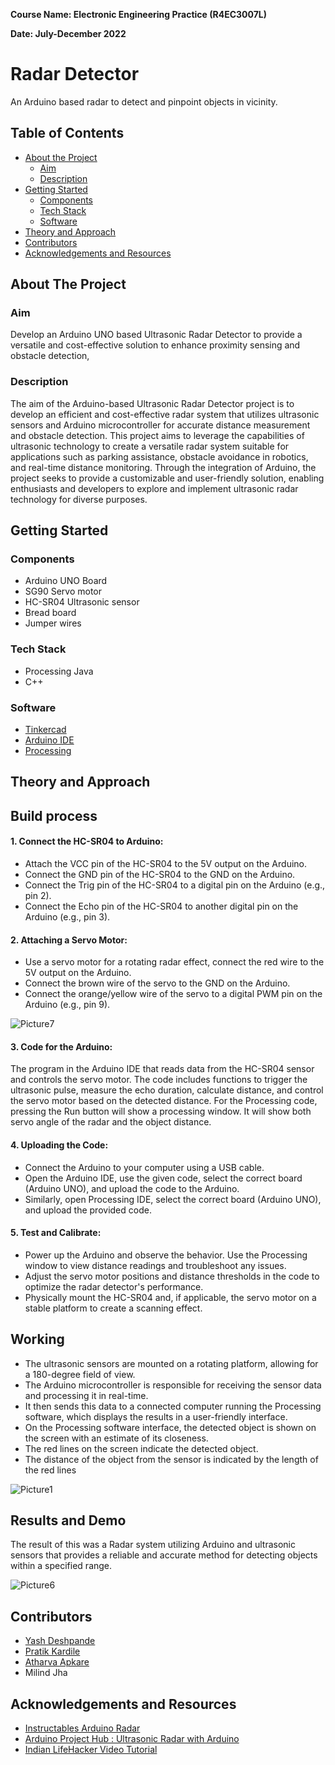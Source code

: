 **Course Name: Electronic Engineering Practice (R4EC3007L)**

**Date: July-December 2022**


# Radar Detector

An Arduino based radar to detect and pinpoint objects in vicinity.

## Table of Contents

- [About the Project](#about-the-project)
    - [Aim](#aim)
    - [Description](#description)
- [Getting Started](#getting-started)
    - [Components](#components)
    - [Tech Stack](#tech-stack)
    - [Software](#software)
- [Theory and Approach](#theory-and-approach)
- [Contributors](#contributors)
- [Acknowledgements and Resources](#acknowledgements-and-resources)

## About The Project

### Aim

Develop an Arduino UNO based Ultrasonic Radar Detector to provide a versatile and cost-effective solution to enhance proximity sensing and obstacle detection, 

### Description
The aim of the Arduino-based Ultrasonic Radar Detector project is to develop an efficient and cost-effective radar system that utilizes ultrasonic sensors and Arduino microcontroller for accurate distance measurement and obstacle detection. This project aims to leverage the capabilities of ultrasonic technology to create a versatile radar system suitable for applications such as parking assistance, obstacle avoidance in robotics, and real-time distance monitoring. Through the integration of Arduino, the project seeks to provide a customizable and user-friendly solution, enabling enthusiasts and developers to explore and implement ultrasonic radar technology for diverse purposes.


## Getting Started

### Components

- Arduino UNO Board 
- SG90 Servo motor 
- HC-SR04 Ultrasonic sensor
- Bread board
- Jumper wires

### Tech Stack
- Processing Java
- C++

### Software
- [Tinkercad](https://www.tinkercad.com/)  
- [Arduino IDE](https://www.arduino.cc/en/main/software)
- [Processing](https://processing.org/download/support.html)

## Theory and Approach

## Build process

#### 1. Connect the HC-SR04 to Arduino:

- Attach the VCC pin of the HC-SR04 to the 5V output on the Arduino.
- Connect the GND pin of the HC-SR04 to the GND on the Arduino.
- Connect the Trig pin of the HC-SR04 to a digital pin on the Arduino (e.g., pin 2).
- Connect the Echo pin of the HC-SR04 to another digital pin on the Arduino (e.g., pin 3).

####  2. Attaching a Servo Motor:

- Use a servo motor for a rotating radar effect, connect the red wire to the 5V output on the Arduino.
- Connect the brown wire of the servo to the GND on the Arduino.
- Connect the orange/yellow wire of the servo to a digital PWM pin on the Arduino (e.g., pin 9).

![Picture7](https://github.com/Yash-Desh/Radar-Detector/assets/84829056/b9be3416-bfde-499d-8212-655d1a2b6be9)


#### 3. Code for the Arduino:

The program in the Arduino IDE that reads data from the HC-SR04 sensor and controls the servo motor. The code includes functions to trigger the ultrasonic pulse, measure the echo duration, calculate distance, and control the servo motor based on the detected distance.
For the Processing code, pressing the Run button will show a processing window. It will show both servo angle of the radar and the object distance.

#### 4. Uploading the Code:

- Connect the Arduino to your computer using a USB cable.
- Open the Arduino IDE, use the given code, select the correct board (Arduino UNO), and upload the code to the Arduino.
- Similarly, open Processing IDE, select the correct board (Arduino UNO), and upload the provided code.

#### 5. Test and Calibrate:

- Power up the Arduino and observe the behavior. Use the Processing window to view distance readings and troubleshoot any issues.
- Adjust the servo motor positions and distance thresholds in the code to optimize the radar detector's performance.
- Physically mount the HC-SR04 and, if applicable, the servo motor on a stable platform to create a scanning effect.

## Working

-	The ultrasonic sensors are mounted on a rotating platform, allowing for a 180-degree field of view. 
-	The Arduino microcontroller is responsible for receiving the sensor data and processing it in real-time. 
-	It then sends this data to a connected computer running the Processing software, which displays the results in a user-friendly interface.
-	On the Processing software interface, the detected object is shown on the screen with an estimate of its closeness.
-	The red lines on the screen indicate the detected object.
-	The distance of the object from the sensor is indicated by the length of the red lines

![Picture1](https://github.com/Yash-Desh/Radar-Detector/assets/84829056/571a6572-3815-44c5-810f-0bcf3e03477c)




## Results and Demo
The result of this was a Radar system utilizing Arduino and ultrasonic sensors that provides a reliable and accurate method for detecting objects within a specified range.

![Picture6](https://github.com/Yash-Desh/Radar-Detector/assets/84829056/065e71ba-7d0b-417a-9402-ea673f7de36b)



## Contributors

- [Yash Deshpande](https://github.com/yashLM705)
- [Pratik Kardile](https://github.com/Aerophile-320)
- [Atharva Apkare](https://github.com/atharvaapkare)
- Milind Jha

## Acknowledgements and Resources

- [Instructables Arduino Radar](https://www.instructables.com/Arduino-Radar-1/l)
- [Arduino Project Hub : Ultrasonic Radar with Arduino](https://projecthub.arduino.cc/nimishac/ultrasonic-radar-with-arduino-19baa3)
- [Indian LifeHacker Video Tutorial](https://youtu.be/JvmIutmQd9U?si=GWHuDyaTuALvH80Y)
